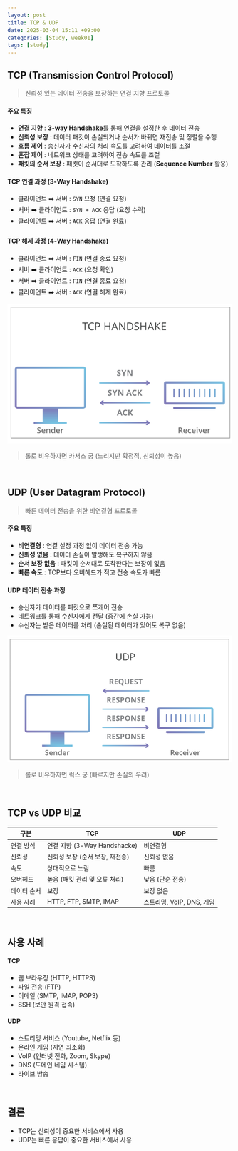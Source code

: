```yaml
---
layout: post
title: TCP & UDP
date: 2025-03-04 15:11 +09:00
categories: [Study, week01]
tags: [study]     
---
```


## TCP (Transmission Control Protocol)
> 신뢰성 있는 데이터 전송을 보장하는 연결 지향 프로토콜

#### 주요 특징
- **연결 지향** : **3-way Handshake**를 통해 연결을 설정한 후 데이터 전송
- **신뢰성 보장** : 데이터 패킷이 손실되거나 순서가 바뀌면 재전송 및 정렬을 수행
- **흐름 제어** : 송신자가 수신자의 처리 속도를 고려하여 데이터를 조절
- **혼잡 제어** : 네트워크 상태를 고려하여 전송 속도를 조절
- **패킷의 순서 보장** : 패킷이 순서대로 도착하도록 관리 (**Sequence Number** 활용)

#### TCP 연결 과정 (3-Way Handshake)
- 클라이언트 ➡️ 서버 : `SYN` 요청 (연결 요청)
- 서버 ➡️ 클라이언트 : `SYN + ACK` 응답 (요청 수락)
- 클라이언트 ➡️ 서버 : `ACK` 응답 (연결 완료)

#### TCP 해제 과정 (4-Way Handshake)
- 클라이언트 ➡️ 서버 : `FIN` (연결 종료 요청)
- 서버 ➡️ 클라이언트 : `ACK` (요청 확인)
- 서버 ➡️ 클라이언트 : `FIN` (연결 종료 요청)
- 클라이언트 ➡️ 서버 : `ACK` (연결 해제 완료)

![TCP 구조](/assets/img/study/Week01_07.png)

> 롤로 비유하자면 카서스 궁 (느리지만 확정적, 신뢰성이 높음)

<br>

## UDP (User Datagram Protocol)
> 빠른 데이터 전송을 위한 비연결형 프로토콜

#### 주요 특징
- **비연결형** : 연결 설정 과정 없이 데이터 전송 가능
- **신뢰성 없음** : 데이터 손실이 발생해도 복구하지 않음
- **순서 보장 없음** : 패킷이 순서대로 도착한다는 보장이 없음
- **빠른 속도** : TCP보다 오버헤드가 적고 전송 속도가 빠름

#### UDP 데이터 전송 과정
- 송신자가 데이터를 패킷으로 쪼개어 전송
- 네트워크를 통해 수신자에게 전달 (중간에 손실 가능)
- 수신자는 받은 데이터를 처리 (손실된 데이터가 있어도 복구 없음)

![UDP 구조](/assets/img/study/Week01_08.png)

> 롤로 비유하자면 럭스 궁 (빠르지만 손실의 우려)

<br>

## TCP vs UDP 비교

| 구분 | TCP | UDP |
|-|-|-|
| 연결 방식 | 연결 지향 (3-Way Handshacke) | 비연결형 |
| 신뢰성 | 신뢰성 보장 (순서 보장, 재전송) | 신뢰성 없음 |
| 속도 | 상대적으로 느림 | 빠름 |
| 오버헤드 | 높음 (패킷 관리 및 오류 처리) | 낮음 (단순 전송) |
| 데이터 순서 | 보장 | 보장 없음 |
| 사용 사례 | HTTP, FTP, SMTP, IMAP | 스트리밍, VoIP, DNS, 게임 |

<br>

## 사용 사례

#### TCP
- 웹 브라우징 (HTTP, HTTPS)
- 파일 전송 (FTP)
- 이메일 (SMTP, IMAP, POP3)
- SSH (보안 원격 접속)

#### UDP
- 스트리밍 서비스 (Youtube, Netflix 등)
- 온라인 게임 (지연 최소화)
- VoIP (인터넷 전화, Zoom, Skype)
- DNS (도메인 네임 시스템)
- 라이브 방송

<br>

## 결론
- TCP는 신뢰성이 중요한 서비스에서 사용
- UDP는 빠른 응답이 중요한 서비스에서 사용